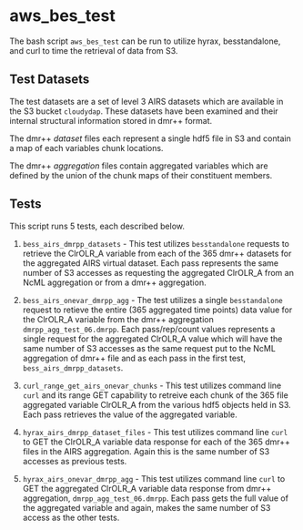 # aws_bes_test
The bash script `aws_bes_test` can be run to utilize hyrax, besstandalone, and 
curl to time the retrieval of data from S3.


## Test Datasets
The test datasets are a set of level 3 AIRS datasets which are available in the
 S3 bucket `cloudydap`. These datasets have been examined and their internal
 structural information stored in dmr++ format. 
 
 The dmr++ _dataset_ files each represent a single hdf5 file in S3 and contain 
 a map of each variables chunk locations. 
 
 
 The dmr++ _aggregation_ files contain aggregated variables which are defined by 
 the union of the chunk maps of their constituent members. 

## Tests
This script runs 5 tests, each described below.

1. `bess_airs_dmrpp_datasets` - This test utilizes `besstandalone` requests to 
retrieve the ClrOLR_A variable from each of the 365 dmr++ datasets for the 
aggregated AIRS virtual dataset. Each pass represents the same number of S3 
accesses as requesting the aggregated ClrOLR_A from an NcML aggregation or from 
a dmr++ aggregation.

1. `bess_airs_onevar_dmrpp_agg` - The test utilizes a single `besstandalone` 
request to retieve the entire (365 aggregated time points) data value for the 
ClrOLR_A variable from the dmr++ aggregation `dmrpp_agg_test_06.dmrpp`. Each 
pass/rep/count values represents a single request for the aggregated ClrOLR_A 
value which will have the same number of S3 accesses as the same request put to 
the NcML aggregation of dmr++ file and as each pass in the first test, 
`bess_airs_dmrpp_datasets`. 

1. `curl_range_get_airs_onevar_chunks` - This test utilizes command line `curl` 
and its range GET capability to retreive each chunk of the 365 file aggregated 
variable ClrOLR_A from the various hdf5 objects held in S3. Each pass retrieves 
the value of the aggregated variable.

1. `hyrax_airs_dmrpp_dataset_files` - This test utilizes command line `curl` to 
GET the ClrOLR_A variable data response for each of the 365 dmr++ files in the 
AIRS aggregation. Again this is the same number of S3 accesses as previous 
tests.

1. `hyrax_airs_onevar_dmrpp_agg` - This test utilizes command line `curl` to GET 
the aggregated ClrOLR_A variable data response from dmr++ aggregation, 
`dmrpp_agg_test_06.dmrpp`. Each pass gets the full value of the aggregated 
variable and again, makes the same number of S3 access as the other tests.

